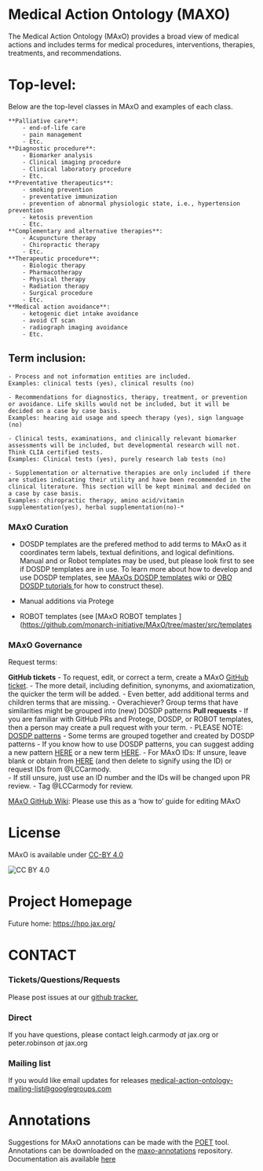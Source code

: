# Medical Action Ontology (MAXO)


The Medical Action Ontology (MAxO) provides a broad view of medical actions and includes terms for medical procedures, interventions, therapies, treatments, and recommendations.

# Top-level: 

Below are the top-level classes in MAxO and examples of each class. 

    **Palliative care**: 
        - end-of-life care
        - pain management
        - Etc.
    **Diagnostic procedure**: 
        - Biomarker analysis
        - Clinical imaging procedure
        - Clinical laboratory procedure
        - Etc.
    **Preventative therapeutics**: 
        - smoking prevention
        - preventative immunization
        - prevention of abnormal physiologic state, i.e., hypertension prevention
        - ketosis prevention
        - Etc.
    **Complementary and alternative therapies**: 
        - Acupuncture therapy
        - Chiropractic therapy
        - Etc.
    **Therapeutic procedure**: 
        - Biologic therapy
        - Pharmacotherapy
        - Physical therapy
        - Radiation therapy
        - Surgical procedure
        - Etc.
    **Medical action avoidance**:
        - ketogenic diet intake avoidance
        - avoid CT scan
        - radiograph imaging avoidance
        - Etc.

## Term inclusion: 

    - Process and not information entities are included. 
	Examples: clinical tests (yes), clinical results (no) 
		
    - Recommendations for diagnostics, therapy, treatment, or prevention or avoidance. Life skills would not be included, but it will be decided on a case by case basis.
	Examples: hearing aid usage and speech therapy (yes), sign language (no)
		
    - Clinical tests, examinations, and clinically relevant biomarker assessments will be included, but developmental research will not. Think CLIA certified tests.
	Examples: Clinical tests (yes), purely research lab tests (no)
		
    - Supplementation or alternative therapies are only included if there are studies indicating their utility and have been recommended in the clinical literature. This section will be kept minimal and decided on a case by case basis.
	Examples: chiropractic therapy, amino acid/vitamin supplementation(yes), herbal supplementation(no)-* 
        
### MAxO Curation

- DOSDP templates are the prefered method to add terms to MAxO as it coordinates term labels, textual definitions, and logical definitions. Manual and or Robot templates may be used, but please look first to see if DOSDP templates are in use. To learn more about how to develop and use DOSDP templates, see  [MAxOs DOSDP templates](https://github.com/monarch-initiative/MAxO/tree/master/src/patterns) wiki or [OBO DOSDP tutorials ](https://oboacademy.github.io/obook/tutorial/dosdp-overview/) for how to construct these).

- Manual additions via Protege
    
- ROBOT templates (see [MAxO ROBOT templates ](https://github.com/monarch-initiative/MAxO/tree/master/src/templates


### MAxO Governance

Request terms:

**GitHub tickets**
        - To request, edit, or correct a term,  create a MAxO [GitHub ticket](https://github.com/monarch-initiative/MAxO/issues). 
        - The more detail, including definition, synonyms, and axiomatization, the quicker the term will be added. 
        - Even better, add additional terms and children terms that are missing.
        - Overachiever? Group terms that have similarities might be grouped into (new) DOSDP patterns
**Pull requests**
    - If you are familiar with GitHub PRs and Protege, DOSDP, or ROBOT templates, then a person may create a pull request with your term.
    - PLEASE NOTE: <span style="text-decoration:underline;">DOSDP patterns</span>
        - Some terms are grouped together and created by DOSDP patterns 
        - If you know how to use DOSDP patterns, you can suggest adding a new pattern [HERE](https://github.com/monarch-initiative/MAxO/tree/master/src/patterns/dosdp-patterns) or a new term [HERE](https://github.com/monarch-initiative/MAxO/tree/master/src/patterns/data/manual).
    - For MAxO IDs: If unsure, leave blank or obtain from [HERE](https://github.com/monarch-initiative/MAxO/blob/master/src/patterns/data/todo/MAXO_availableIDs.txt)  (and then delete to signify using the ID) or request IDs from @LCCarmody.  
        - If still unsure, just use an ID number and the IDs will be changed upon PR review.
    - Tag @LCCarmody for review.

[MAxO GitHub Wiki](https://github.com/monarch-initiative/MAxO/wiki): Please use this as a ‘how to’ guide for editing MAxO
            

# License


MAxO is available under [CC-BY 4.0](LICENSE)

![CC BY 4.0](https://mirrors.creativecommons.org/presskit/buttons/80x15/png/by.png "CC-BY 4.0")


# Project Homepage

 Future home: https://hpo.jax.org/
 
# CONTACT

### Tickets/Questions/Requests

Please post issues at our [github tracker.](https://github.com/monarch-initiative/MAxO/issues)

### Direct

 If you have questions, please contact leigh.carmody *at* jax.org or peter.robinson *at* jax.org

### Mailing list

If you would like email updates for releases medical-action-ontology-mailing-list@googlegroups.com


# Annotations

Suggestions for MAxO annotations can be made with the [POET]() tool.
Annotations can be downloaded on the [maxo-annotations](https://github.com/monarch-initiative/maxo-annotations) repository.
Documentation ais available [here](https://monarch-initiative.github.io/maxo-annotations/index.html#)
